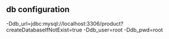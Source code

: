 ## db configuration
-Ddb_url=jdbc:mysql://localhost:3306/product?createDatabaseIfNotExist=true -Ddb_user=root -Ddb_pwd=root